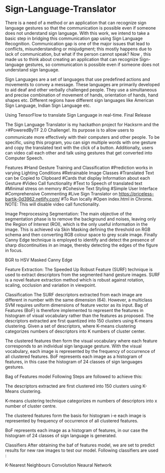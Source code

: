 # Sign-Language-Translator
There is a need of a method or an application that can recognize sign language gestures so that the communication is possible even if someone does not understand sign language. With this work, we intend to take a basic step in bridging this communication gap using Sign Language Recognition.
Communication gap is one of the major issues that lead to conflicts, misunderstanding or misjudgment; this mostly happens due to lack of communication, but what if the person cannot speak? Now , this made us to think about creating an application that can recognize Sign-language gestures, so communication is possible even if someone does not understand sign language. 

Sign Languages are a set of languages that use predefined actions and movements to convey a message. These languages are primarily developed to aid deaf and other verbally challenged people. They use a simultaneous and precise combination of movement of hands, orientation of hands, hand shapes etc. Different regions have different sign languages like American Sign Language, Indian Sign Language etc.

Using TensorFlow to translate Sign Language in real-time. Final Release

The Sign Language Translator is my hackathon project for Hacksrm and the ⚡#PoweredByTF 2.0 Challenge!. Its purpose is to allow users to communicate more effectively with their computers and other people. To be specific, using this program, you can sign multiple words with one gesture and copy the translated text with the click of a button. Additionally, users can video call each other and talk using gestures that get converted into Computer Speech.

Features
 #Hand Gesture Training and Classification
 #Prediction works in varying Lighting Conditions
 #Retrainable Image Classes
 #Translated Text can be Copied to Clipboard
 #Cards that display Information about each Gesture
 #Video Call functionality
 #Text to Speech of translated text
 #Minimal stress on memory
 #Cohesive Text Styling
 #Simple User Interface
 #Comprehensive Commenting
#Live Sign Translator on https://priceless-bartik-0d3962.netlify.com/
#To Run locally
#Open index.html in Chrome.
NOTE: This will disable video call functionality.

Image Preprocessing
Segmentation:
The main objective of the segmentation phase is to remove the background and noises, leaving only the Region of Interest (ROI), which is the only useful information in the image. This is achieved via Skin Masking defining the threshold on RGB schema and then converting RGB colour space to grey scale image. Finally Canny Edge technique is employed to identify and detect the presence of sharp discontinuities in an image, thereby detecting the edges of the figure in focus.


  
BGR to HSV           Masked           Canny Edge


Feature Extraction:
The Speeded Up Robust Feature (SURF) technique is used to extract descriptors from the segmented hand gesture images. SURF is a novel feature extraction method which is robust against rotation, scaling, occlusion and variation in viewpoint.




Classification
The SURF descriptors extracted from each image are different in number with the same dimension (64). However, a multiclass SVM requires uniform dimensions of feature vector as its input. Bag of Features (BoF) is therefore implemented to represent the features in histogram of visual vocabulary rather than the features as proposed. The descriptors extracted are first quantized into 150 clusters using K-means clustering. Given a set of descriptors, where K-means clustering categorizes numbers of descriptors into K numbers of cluster center.

The clustered features then form the visual vocabulary where each feature corresponds to an individual sign language gesture. With the visual vocabulary, each image is represented by the frequency of occurrence of all clustered features. BoF represents each image as a histogram of features, in this case the histogram of 24 classes of sign languages gestures.

Bag of Features model
Following Steps are followed to achieve this:

The descriptors extracted are first clustered into 150 clusters using K-Means clustering.

K-means clustering technique categorizes m numbers of descriptors into x number of cluster centre.

The clustered features form the basis for histogram i-e each image is represented by frequency of occurrence of all clustered features.

BoF represents each image as a histogram of features, in our case the histogram of 24 classes of sign language is generated.

Classifiers
After obtaining the baf of features model, we are set to predict results for new raw images to test our model. Following classifiers are used :

K-Nearest Neighbours
Convolution Neaural Network



